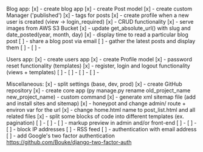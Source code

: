 Blog app:
[x] - create blog app
[x] - create Post model
[x] - create custom Manager ('published')
[x] - tags for posts
[x] - create profile when a new user is created (view -> login_required)
[x] - CRUD functionality
[x] - serve images from AWS S3 Bucket
[x] - update get_absolute_url() with slug and date_posted(year, month, day)
[x] - display time to read a particular blog post
[ ] - share a blog post via email
[ ] - gather the latest posts and display them
[ ] -
[ ] -

Users app:
[x] - create users app
[x] - create Profile model
[x] - password reset functionality (templates)
[x] - register, login and logout functionality (views + templates)
[ ] -
[ ] -
[ ] -
[ ] -


Miscellaneous:
[x] - split settings (base, dev, prod)
[x] - create GitHub repository
[x] - create core app (py manage.py rename old_project_name new_project_name) - custom command
[x] - generate xml sitemap file (add and install sites and sitemap)
[x] - honeypot and change admin/ route + environ var for the url
[x] - change home.html name to post_list.html and all related files
[x] - split some blocks of code into different templates (ex. pagination)
[ ] -
[ ] -
[ ] - markup preview in admin and/or front-end
[ ] -
[ ] -
[ ] - block IP addresses
[ ] - RSS feed
[ ] - authentication with email address
[ ] - add Google's two factor authentication https://github.com/Bouke/django-two-factor-auth
